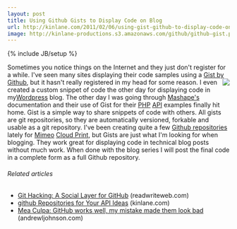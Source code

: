```yaml
---
layout: post
title: Using Github Gists to Display Code on Blog
url: http://kinlane.com/2011/02/06/using-gist-github-to-display-code-on-blog/
image: http://kinlane-productions.s3.amazonaws.com/github/github-gist.png
---
```

{% include JB/setup %}
Sometimes you notice things on the Internet and they just don't register for a while. I've seen many sites displaying their code samples using a <a href="https://gist.github.com/" target="_blank">Gist by Github</a>, but it hasn't really registered in my head for some reason. <a href="https://gist.github.com/" target="_blank"><img src="http://kinlane-productions.s3.amazonaws.com/github/github-gist.png"  align="right" /></a> I even created a custom snippet of code the other day for displaying code in my<a href="http://www.kinlane.com/category/wordpress/">Wordpress</a> blog. The other day I was going through <a href="http://www.mashape.com" target="_blank">Mashape's</a> documentation and their use of Gist for their <a href="http://www.kinlane.com/category/php/">PHP</a> <a href="http://www.apievangelist.com/">API</a> examples finally hit home.
Gist is a simple way to share snippets of code with others. All gists are git repositories, so they are automatically versioned, forkable and usable as a git repository.
I've been creating quite a few <a href="https://github.com/mimeoconnect" target="_blank">Github repositories</a> lately for <a href="http://www.mimeo.com">Mimeo</a> <a href="http://www.kinlane.com/category/cloud-computing/cloud-print/">Cloud Print</a>, but Gists are just what I'm looking for when blogging. They work great for displaying code in technical blog posts without much work. When done with the blog series I will post the final code in a complete form as a full Github repository.
<h6 class="zemanta-related-title c2">
     Related articles
</h6>
<ul class="zemanta-article-ul">
     <li class="zemanta-article-ul-li">
          <a href="http://www.readwriteweb.com/hack/2011/01/git-hacking-a-social-layer-for.php">Git Hacking: A Social Layer for GitHub</a> (readwriteweb.com)
     </li>
     <li class="zemanta-article-ul-li">
          <a href="http://www.kinlane.com/2011/01/github-repositories-for-your-api-ideas/">github Repositories for Your API Ideas</a> (kinlane.com)
     </li>
     <li class="zemanta-article-ul-li">
          <a href="http://www.andrewljohnson.com/article/Mea%2520Culpa:%2520GitHub%2520works%2520well,%2520my%2520mistake%2520made%2520them%2520look%2520bad">Mea Culpa: GitHub works well, my mistake made them look bad</a> (andrewljohnson.com)
     </li>
</ul>